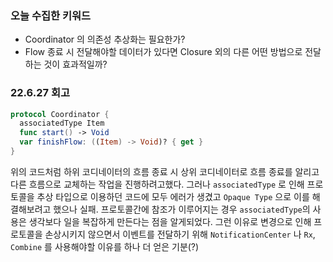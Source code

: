 ### 오늘 수집한 키워드

- Coordinator 의 의존성 추상화는 필요한가?
- Flow 종료 시 전달해야할 데이터가 있다면 Closure 외의 다른 어떤 방법으로 전달하는 것이 효과적일까?

### 22.6.27 회고

```Swift
protocol Coordinator {
  associatedType Item
  func start() -> Void
  var finishFlow: ((Item) -> Void)? { get }
}
```

위의 코드처럼 하위 코디네이터의 흐름 종료 시 상위 코디네이터로 흐름 종료를 알리고 다른 흐름으로 교체하는 작업을 진행하려고했다.
그러나 `associatedType` 로 인해 프로토콜을 추상 타입으로 이용하던 코드에 모두 에러가 생겼고 `Opaque Type` 으로 이를 해결해보려고 했으나 실패.
프로토콜간에 참조가 이루어지는 경우 `associatedType`의 사용은 생각보다 일을 복잡하게 만든다는 점을 알게되었다.
그런 이유로 변경으로 인해 프로토콜을 손상시키지 않으면서 이벤트를 전달하기 위해 `NotificationCenter` 나 `Rx`, `Combine` 를 사용해야할 이유를 하나 더 얻은 기분(?)
